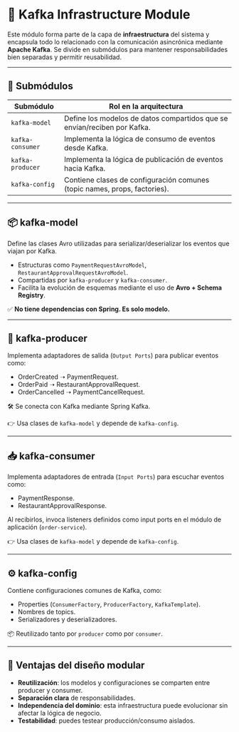 # 📡 Kafka Infrastructure Module

Este módulo forma parte de la capa de **infraestructura** del sistema y encapsula todo lo relacionado con la comunicación asincrónica mediante **Apache Kafka**. Se divide en submódulos para mantener responsabilidades bien separadas y permitir reusabilidad.

---

## 🧱 Submódulos

| Submódulo           | Rol en la arquitectura                                                    |
|---------------------|---------------------------------------------------------------------------|
| `kafka-model`       | Define los modelos de datos compartidos que se envían/reciben por Kafka. |
| `kafka-consumer`    | Implementa la lógica de consumo de eventos desde Kafka.                   |
| `kafka-producer`    | Implementa la lógica de publicación de eventos hacia Kafka.               |
| `kafka-config`      | Contiene clases de configuración comunes (topic names, props, factories). |

---

## 📦 kafka-model

Define las clases Avro utilizadas para serializar/deserializar los eventos que viajan por Kafka.

- Estructuras como `PaymentRequestAvroModel`, `RestaurantApprovalRequestAvroModel`.
- Compartidas por `kafka-producer` y `kafka-consumer`.
- Facilita la evolución de esquemas mediante el uso de **Avro + Schema Registry**.

✅ **No tiene dependencias con Spring. Es solo modelo.**

---

## 📨 kafka-producer

Implementa adaptadores de salida (`Output Ports`) para publicar eventos como:

- OrderCreated ➝ PaymentRequest.
- OrderPaid ➝ RestaurantApprovalRequest.
- OrderCancelled ➝ PaymentCancelRequest.

🛠 Se conecta con Kafka mediante Spring Kafka.

👉 Usa clases de `kafka-model` y depende de `kafka-config`.

---

## 📥 kafka-consumer

Implementa adaptadores de entrada (`Input Ports`) para escuchar eventos como:

- PaymentResponse.
- RestaurantApprovalResponse.

Al recibirlos, invoca listeners definidos como input ports en el módulo de aplicación (`order-service`).

👉 Usa clases de `kafka-model` y depende de `kafka-config`.

---

## ⚙️ kafka-config

Contiene configuraciones comunes de Kafka, como:

- Properties (`ConsumerFactory`, `ProducerFactory`, `KafkaTemplate`).
- Nombres de topics.
- Serializadores y deserializadores.

📦 Reutilizado tanto por `producer` como por `consumer`.

---

## 🧠 Ventajas del diseño modular

- **Reutilización**: los modelos y configuraciones se comparten entre producer y consumer.
- **Separación clara** de responsabilidades.
- **Independencia del dominio**: esta infraestructura puede evolucionar sin afectar la lógica de negocio.
- **Testabilidad**: puedes testear producción/consumo aislados.